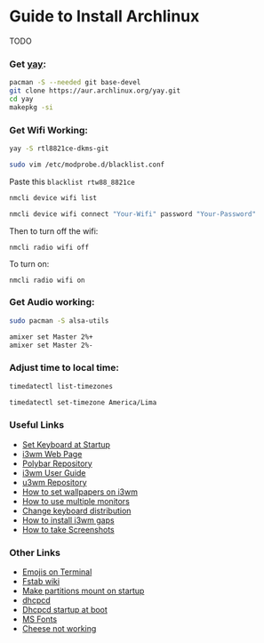 # Guide to Install Archlinux

TODO

### Get [yay](https://github.com/Jguer/yay):
```bash
pacman -S --needed git base-devel
git clone https://aur.archlinux.org/yay.git
cd yay
makepkg -si
```

### Get Wifi Working:
```bash
yay -S rtl8821ce-dkms-git
```
```bash
sudo vim /etc/modprobe.d/blacklist.conf
```
Paste this ```blacklist rtw88_8821ce```
```bash
nmcli device wifi list
```
```bash
nmcli device wifi connect "Your-Wifi" password "Your-Password"
```
Then to turn off the wifi:
```
nmcli radio wifi off
```
To turn on:
```
nmcli radio wifi on
```

### Get Audio working:
```bash
sudo pacman -S alsa-utils
```

```bash
amixer set Master 2%+
amixer set Master 2%-
```

### Adjust time to local time:
```bash
timedatectl list-timezones
```
```bash
timedatectl set-timezone America/Lima
```


### Useful Links
- [Set Keyboard at Startup](https://wiki.archlinux.org/title/Xorg/Keyboard_configuration)
- [i3wm Web Page](https://i3wm.org)
- [Polybar Repository](https://github.com/polybar/polybar-scripts)
- [i3wm User Guide](https://i3wm.org/docs/userguide.html)
- [u3wm Repository](https://github.com/i3/i3)
- [How to set wallpapers on i3wm](https://www.linuxandubuntu.com/home/set-background-wallpapers-on-i3wm)
- [How to use multiple monitors](https://fedoramagazine.org/using-i3-with-multiple-monitors)
- [Change keyboard distribution](https://gist.github.com/jatcwang/ae3b7019f219b8cdc6798329108c9aee)
- [How to install i3wm gaps](https://github.com/Airblader/i3/wiki/installation)
- [How to take Screenshots](https://unix.stackexchange.com/questions/233345/how-can-i-easily-make-screenshots-of-screen-regions-on-arch-linux-with-i3-wm)

### Other Links

- [Emojis on Terminal](https://dev.to/darksmile92/get-emojis-working-on-arch-linux-with-noto-fonts-emoji-2a9)
- [Fstab wiki](https://wiki.archlinux.org/index.php/Fstab)
- [Make partitions mount on startup](https://askubuntu.com/questions/164926/how-to-make-partitions-mount-at-startup)
- [dhcpcd](https://bbs.archlinux.org/viewtopic.php?id=152991)
- [Dhcpcd startup at boot](https://unix.stackexchange.com/questions/76587/dhcpcd-cant-startup-at-boot)
- [MS Fonts](https://wiki.archlinux.org/index.php/Microsoft_fonts)
- [Cheese not working](https://bbs.archlinux.org/viewtopic.php?id=233715)
